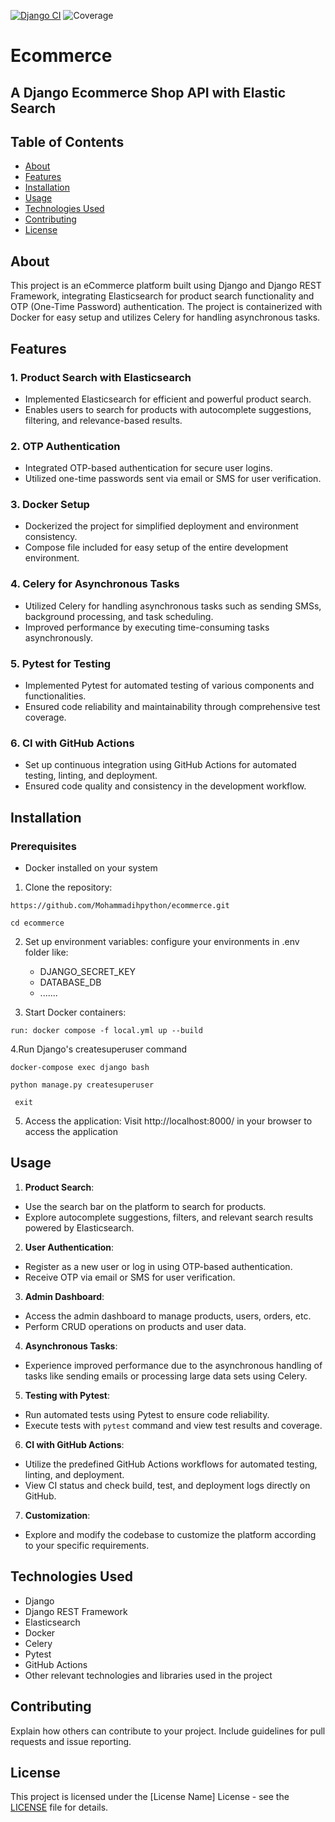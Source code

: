 [![Django CI](https://github.com/Mohammadihpython/ecommerce/actions/workflows/ci-cd.yml/badge.svg)](https://github.com/Mohammadihpython/ecommerce/actions/workflows/ci-cd.yml) ![Coverage](https://img.shields.io/badge/coverage-96%25-brightgreen)
# Ecommerce
## A Django Ecommerce Shop API with Elastic Search
## Table of Contents
- [About](#about)
- [Features](#features)
- [Installation](#installation)
- [Usage](#usage)
- [Technologies Used](#technologies-used)
- [Contributing](#contributing)
- [License](#license)

## About
This project is an eCommerce platform built using Django and Django REST Framework, integrating Elasticsearch for product search functionality and OTP (One-Time Password) authentication. The project is containerized with Docker for easy setup and utilizes Celery for handling asynchronous tasks.


## Features

### 1. Product Search with Elasticsearch

- Implemented Elasticsearch for efficient and powerful product search.
- Enables users to search for products with autocomplete suggestions, filtering, and relevance-based results.

### 2. OTP Authentication

- Integrated OTP-based authentication for secure user logins.
- Utilized one-time passwords sent via email or SMS for user verification.

### 3. Docker Setup

- Dockerized the project for simplified deployment and environment consistency.
- Compose file included for easy setup of the entire development environment.

### 4. Celery for Asynchronous Tasks

- Utilized Celery for handling asynchronous tasks such as sending SMSs, background processing, and task scheduling.
- Improved performance by executing time-consuming tasks asynchronously.


### 5. Pytest for Testing

- Implemented Pytest for automated testing of various components and functionalities.
- Ensured code reliability and maintainability through comprehensive test coverage.

### 6. CI with GitHub Actions

- Set up continuous integration using GitHub Actions for automated testing, linting, and deployment.
- Ensured code quality and consistency in the development workflow.

## Installation

### Prerequisites

- Docker installed on your system

1. Clone the repository:
```
https://github.com/Mohammadihpython/ecommerce.git
```
```
cd ecommerce
```
2. Set up environment variables:
configure your environments in .env folder like:
   - DJANGO_SECRET_KEY
   - DATABASE_DB
   - .......

3. Start Docker containers:
```
run: docker compose -f local.yml up --build
```

4.Run Django's createsuperuser command
 ```
 docker-compose exec django bash
 ```
 ```
 python manage.py createsuperuser
 ```
 ```
  exit
```

5. Access the application:
Visit http://localhost:8000/ in your browser to access the application

## Usage

1. **Product Search**:
- Use the search bar on the platform to search for products.
- Explore autocomplete suggestions, filters, and relevant search results powered by Elasticsearch.

2. **User Authentication**:
- Register as a new user or log in using OTP-based authentication.
- Receive OTP via email or SMS for user verification.

3. **Admin Dashboard**:
- Access the admin dashboard to manage products, users, orders, etc.
- Perform CRUD operations on products and user data.

4. **Asynchronous Tasks**:
- Experience improved performance due to the asynchronous handling of tasks like sending emails or processing large data sets using Celery.

5. **Testing with Pytest**:
- Run automated tests using Pytest to ensure code reliability.
- Execute tests with `pytest` command and view test results and coverage.

6. **CI with GitHub Actions**:
- Utilize the predefined GitHub Actions workflows for automated testing, linting, and deployment.
- View CI status and check build, test, and deployment logs directly on GitHub.

7. **Customization**:
- Explore and modify the codebase to customize the platform according to your specific requirements.


## Technologies Used

- Django
- Django REST Framework
- Elasticsearch
- Docker
- Celery
- Pytest
- GitHub Actions
- Other relevant technologies and libraries used in the project




## Contributing
Explain how others can contribute to your project. Include guidelines for pull requests and issue reporting.

## License
This project is licensed under the [License Name] License - see the [LICENSE](LICENSE) file for details.
